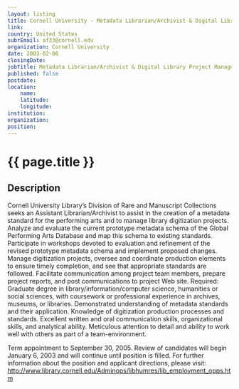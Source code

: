 ```yaml
---
layout: listing
title: Cornell University - Metadata Librarian/Archivist & Digital Library Project Manager
link:
country: United States
subrEmail: af33@cornell.edu
organization: Cornell University 
date: 2003-02-06
closingDate: 
jobTitle: Metadata Librarian/Archivist & Digital Library Project Manager
published: false
postdate:
location:
    name: 
    latitude: 
    longitude: 
institution: 
organization: 
position: 
--- 
```



# {{ page.title }}

## Description


<p>Cornell University Library’s Division of Rare and Manuscript Collections seeks an Assistant Librarian/Archivist to assist in the creation of a metadata standard for the performing arts and to manage library digitization projects. Analyze and evaluate the current prototype metadata schema of the Global Performing Arts Database and map this schema to existing standards. Participate in workshops devoted to evaluation and refinement of the revised prototype metadata schema and implement proposed changes.   Manage digitization projects, oversee and coordinate production elements to ensure timely completion, and see that appropriate standards are followed.  Facilitate communication among project team members, prepare project reports, and post communications to project Web site.  Required: Graduate degree in library/information/computer science, humanities or social sciences, with coursework or professional experience in archives, museums, or libraries. Demonstrated understanding of metadata standards and their application.  Knowledge of digitization production processes and standards.  Excellent written and oral communication skills, organizational skills, and analytical ability.  Meticulous attention to detail and ability to work well with others as part of a team-environment.  

Term appointment to September 30, 2005.  Review of candidates will begin January 6, 2003 and will continue until position is filled. For further information about the position and applicant directions, please visit: http://www.library.cornell.edu/Adminops/libhumres/lib_employment_opps.htm


</p>

